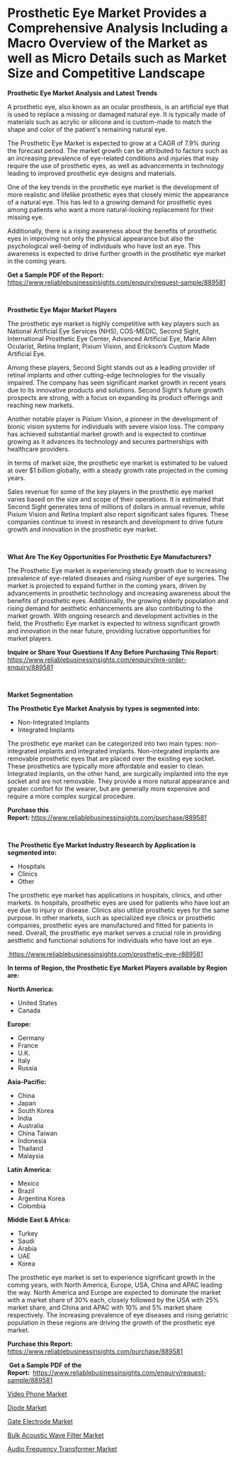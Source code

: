 <p><h1>Prosthetic Eye Market Provides a Comprehensive Analysis Including a Macro Overview of the Market as well as Micro Details such as Market Size and Competitive Landscape</h1></p><p><strong>Prosthetic Eye Market Analysis and Latest Trends</strong></p>
<p><p>A prosthetic eye, also known as an ocular prosthesis, is an artificial eye that is used to replace a missing or damaged natural eye. It is typically made of materials such as acrylic or silicone and is custom-made to match the shape and color of the patient's remaining natural eye.</p><p>The Prosthetic Eye Market is expected to grow at a CAGR of 7.9% during the forecast period. The market growth can be attributed to factors such as an increasing prevalence of eye-related conditions and injuries that may require the use of prosthetic eyes, as well as advancements in technology leading to improved prosthetic eye designs and materials.</p><p>One of the key trends in the prosthetic eye market is the development of more realistic and lifelike prosthetic eyes that closely mimic the appearance of a natural eye. This has led to a growing demand for prosthetic eyes among patients who want a more natural-looking replacement for their missing eye.</p><p>Additionally, there is a rising awareness about the benefits of prosthetic eyes in improving not only the physical appearance but also the psychological well-being of individuals who have lost an eye. This awareness is expected to drive further growth in the prosthetic eye market in the coming years.</p></p>
<p><strong>Get a Sample PDF of the Report:&nbsp;</strong> <a href="https://www.reliablebusinessinsights.com/enquiry/request-sample/889581">https://www.reliablebusinessinsights.com/enquiry/request-sample/889581</a></p>
<p>&nbsp;</p>
<p><strong>Prosthetic Eye Major Market Players</strong></p>
<p><p>The prosthetic eye market is highly competitive with key players such as National Artificial Eye Services (NHS), COS-MEDIC, Second Sight, International Prosthetic Eye Center, Advanced Artificial Eye, Marie Allen Ocularist, Retina Implant, Pixium Vision, and Erickson’s Custom Made Artificial Eye. </p><p>Among these players, Second Sight stands out as a leading provider of retinal implants and other cutting-edge technologies for the visually impaired. The company has seen significant market growth in recent years due to its innovative products and solutions. Second Sight's future growth prospects are strong, with a focus on expanding its product offerings and reaching new markets.</p><p>Another notable player is Pixium Vision, a pioneer in the development of bionic vision systems for individuals with severe vision loss. The company has achieved substantial market growth and is expected to continue growing as it advances its technology and secures partnerships with healthcare providers.</p><p>In terms of market size, the prosthetic eye market is estimated to be valued at over $1 billion globally, with a steady growth rate projected in the coming years. </p><p>Sales revenue for some of the key players in the prosthetic eye market varies based on the size and scope of their operations. It is estimated that Second Sight generates tens of millions of dollars in annual revenue, while Pixium Vision and Retina Implant also report significant sales figures. These companies continue to invest in research and development to drive future growth and innovation in the prosthetic eye market.</p></p>
<p>&nbsp;</p>
<p><strong>What Are The Key Opportunities For Prosthetic Eye Manufacturers?</strong></p>
<p><p>The Prosthetic Eye market is experiencing steady growth due to increasing prevalence of eye-related diseases and rising number of eye surgeries. The market is projected to expand further in the coming years, driven by advancements in prosthetic technology and increasing awareness about the benefits of prosthetic eyes. Additionally, the growing elderly population and rising demand for aesthetic enhancements are also contributing to the market growth. With ongoing research and development activities in the field, the Prosthetic Eye market is expected to witness significant growth and innovation in the near future, providing lucrative opportunities for market players.</p></p>
<p><strong>Inquire or Share Your Questions If Any Before Purchasing This Report:</strong> <a href="https://www.reliablebusinessinsights.com/enquiry/pre-order-enquiry/889581">https://www.reliablebusinessinsights.com/enquiry/pre-order-enquiry/889581</a></p>
<p>&nbsp;</p>
<p><strong>Market Segmentation</strong></p>
<p><strong>The Prosthetic Eye Market Analysis by types is segmented into:</strong></p>
<p><ul><li>Non-Integrated Implants</li><li>Integrated Implants</li></ul></p>
<p><p>The prosthetic eye market can be categorized into two main types: non-integrated implants and integrated implants. Non-integrated implants are removable prosthetic eyes that are placed over the existing eye socket. These prosthetics are typically more affordable and easier to clean. Integrated implants, on the other hand, are surgically implanted into the eye socket and are not removable. They provide a more natural appearance and greater comfort for the wearer, but are generally more expensive and require a more complex surgical procedure.</p></p>
<p><strong>Purchase this Report:&nbsp;</strong><a href="https://www.reliablebusinessinsights.com/purchase/889581">https://www.reliablebusinessinsights.com/purchase/889581</a></p>
<p>&nbsp;</p>
<p><strong>The Prosthetic Eye Market Industry Research by Application is segmented into:</strong></p>
<p><ul><li>Hospitals</li><li>Clinics</li><li>Other</li></ul></p>
<p><p>The prosthetic eye market has applications in hospitals, clinics, and other markets. In hospitals, prosthetic eyes are used for patients who have lost an eye due to injury or disease. Clinics also utilize prosthetic eyes for the same purpose. In other markets, such as specialized eye clinics or prosthetic companies, prosthetic eyes are manufactured and fitted for patients in need. Overall, the prosthetic eye market serves a crucial role in providing aesthetic and functional solutions for individuals who have lost an eye.</p></p>
<p><a href="https://www.reliablebusinessinsights.com/prosthetic-eye-r889581">&nbsp;https://www.reliablebusinessinsights.com/prosthetic-eye-r889581</a></p>
<p><strong>In terms of Region, the Prosthetic Eye Market Players available by Region are:</strong></p>
<p>
    <p> <strong> North America: </strong>
        <ul>
            <li>United States</li>
            <li>Canada</li>
        </ul>
        </p> 
    <p> <strong> Europe: </strong>
        <ul>
            <li>Germany</li>
            <li>France</li>
            <li>U.K.</li>
            <li>Italy</li>
            <li>Russia</li>
        </ul>
        </p> 
    <p> <strong> Asia-Pacific: </strong>
        <ul>
            <li>China</li>
            <li>Japan</li>
            <li>South Korea</li>
            <li>India</li>
            <li>Australia</li>
            <li>China Taiwan</li>
            <li>Indonesia</li>
            <li>Thailand</li>
            <li>Malaysia</li>
        </ul>
        </p> 
    <p> <strong> Latin America: </strong>
        <ul>
            <li>Mexico</li>
            <li>Brazil</li>
            <li>Argentina Korea</li>
            <li>Colombia</li>
        </ul>
        </p> 
    <p> <strong> Middle East & Africa: </strong>
        <ul>
            <li>Turkey</li>
            <li>Saudi</li>
            <li>Arabia</li>
            <li>UAE</li>
            <li>Korea</li>
        </ul>
    </p>
    </p>
<p><p>The prosthetic eye market is set to experience significant growth in the coming years, with North America, Europe, USA, China and APAC leading the way. North America and Europe are expected to dominate the market with a market share of 30% each, closely followed by the USA with 25% market share, and China and APAC with 10% and 5% market share respectively. The increasing prevalence of eye diseases and rising geriatric population in these regions are driving the growth of the prosthetic eye market.</p></p>
<p><strong>Purchase this Report: </strong><a href="https://www.reliablebusinessinsights.com/purchase/889581">https://www.reliablebusinessinsights.com/purchase/889581</a></p>
<p>&nbsp;<strong>Get a Sample PDF of the Report:&nbsp;&nbsp;</strong><a href="https://www.reliablebusinessinsights.com/enquiry/request-sample/889581">https://www.reliablebusinessinsights.com/enquiry/request-sample/889581</a></p>
<p><strong></strong></p>
<p><p><a href="https://medium.com/@rasauncoleman20/video-phone-market-a-global-and-regional-analysis-2024-2031-1c60c68396c5">Video Phone Market</a></p><p><a href="https://medium.com/@m.muhlisin.sin_83756/global-diode-market-focus-on-application-end-use-industry-type-equipment-and-region-analysis-424c904e0a3e">Diode Market</a></p><p><a href="https://medium.com/@albertohickle/gate-electrode-market-trends-a-detailed-study-of-its-market-segmentation-and-analyzing-the-d9930244cb0e">Gate Electrode Market</a></p><p><a href="https://medium.com/@mslewokuneva/emerging-trends-in-bulk-acoustic-wave-filter-market-global-outlook-and-future-prospects-from-2024-3d81e6fadf1f">Bulk Acoustic Wave Filter Market</a></p><p><a href="https://medium.com/@bosdendes/audio-frequency-transformer-industry-analysis-report-its-market-size-growing-with-a-cagr-of-7-8-a5bdd047522d">Audio Frequency Transformer Market</a></p></p>